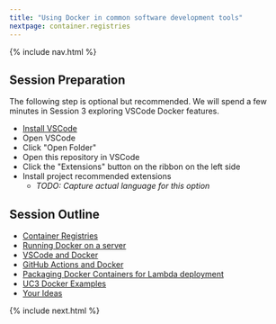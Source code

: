 ```yaml
---
title: "Using Docker in common software development tools"
nextpage: container.registries
---
```


{% include nav.html %}

## Session Preparation 
The following step is optional but recommended. We will spend a few minutes in Session 3 exploring VSCode Docker features.
- [Install VSCode](https://code.visualstudio.com/)
- Open VSCode
- Click "Open Folder"
- Open this repository in VSCode
- Click the "Extensions" button on the ribbon on the left side
- Install project recommended extensions
  - _TODO: Capture actual language for this option_

## Session Outline
- [Container Registries](container.registries.md)
- [Running Docker on a server](running.docker.on.a.server.md)
- [VSCode and Docker](vscode.and.docker.md)
- [GitHub Actions and Docker](github.actions.and.docker.md)
- [Packaging Docker Containers for Lambda deployment](package.lambda.with.docker.md)
- [UC3 Docker Examples](uc3.docker.examples.md)
- [Your Ideas](your.ideas.md)

{% include next.html %}
